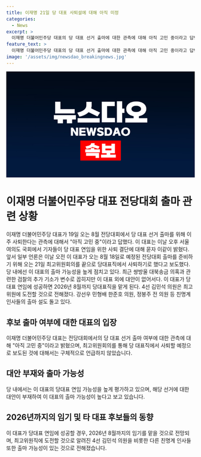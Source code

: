 ```yaml
---
title: 이재명 21일 당 대표 사퇴설에 대해 아직 미정
categories:
  - News
excerpt: >
  이재명 더불어민주당 대표의 당 대표 선거 출마에 대한 관측에 대해 아직 고민 중이라고 답변했다. 일부 언론은 이 대표가 8월 전당대회를 위해 사퇴할 것으로 보도했지만, 당 내에서는 그의 출마 가능성을 높게 평가하고 있다. 쌍방울 대북송금 의혹과 관련한 검찰의 추가 기소가 변수로 꼽히지만, 이 대표 외에 대안이 없어 보인다. 이 대표가 당대표 연임에 성공하면 2026년 8월까지 당대표직을 맡게 된다. 4선 김민석 의원은 최고위원에 도전할 것으로 전해졌고, 다른 친명계 인사들의 출마 설도 돌고 있다.
feature_text: >
  이재명 더불어민주당 대표의 당 대표 선거 출마에 대한 관측에 대해 아직 고민 중이라고 답변했다. 일부 언론은 이 대표가 8월 전당대회를 위해 사퇴할 것으로 보도했지만, 당 내에서는 그의 출마 가능성을 높게 평가하고 있다. 쌍방울 대북송금 의혹과 관련한 검찰의 추가 기소가 변수로 꼽히지만, 이 대표 외에 대안이 없어 보인다. 이 대표가 당대표 연임에 성공하면 2026년 8월까지 당대표직을 맡게 된다. 4선 김민석 의원은 최고위원에 도전할 것으로 전해졌고, 다른 친명계 인사들의 출마 설도 돌고 있다.
image: '/assets/img/newsdao_breakingnews.jpg'
---
```


<p><img src="/assets/img/newsdao_breakingnews.jpg" alt="implanttips 속보" /></p>

<h1>이재명 더불어민주당 대표 전당대회 출마 관련 상황</h1>

<p data-ke-size="size16">이재명 더불어민주당 대표가 19일 오는 8월 전당대회에서 당 대표 선거 출마를 위해 이주 사퇴한다는 관측에 대해서 "아직 고민 중"이라고 답했다. 이 대표는 이날 오후 서울 여의도 국회에서 기자들이 당 대표 연임을 위한 사퇴 결단에 대해 묻자 이같이 밝혔다. 앞서 일부 언론은 이날 오전 이 대표가 오는 8월 18일로 예정된 전당대회 출마를 준비하기 위해 오는 21일 최고위원회의를 끝으로 당대표직에서 사퇴하기로 했다고 보도했다. 당 내에선 이 대표의 출마 가능성을 높게 점치고 있다. 최근 쌍방울 대북송금 의혹과 관련한 검찰의 추가 기소가 변수로 꼽히지만 이 대표 외에 대안이 없어서다. 이 대표가 당대표 연임에 성공하면 2026년 8월까지 당대표직을 맡게 된다. 4선 김민석 의원은 최고위원에 도전할 것으로 전해졌다. 강선우 민형배 한준호 의원, 정봉주 전 의원 등 친명계 인사들의 출마 설도 돌고 있다.</p>

<h2 data-ke-size="size26">후보 출마 여부에 대한 대표의 입장</h2>

<p data-ke-size="size16">이재명 더불어민주당 대표는 전당대회에서의 당 대표 선거 출마 여부에 대한 관측에 대해 "아직 고민 중"이라고 밝혔으며, 최고위원회의를 통해 당 대표직에서 사퇴할 예정으로 보도된 것에 대해서는 구체적으로 언급하지 않았습니다.</p>

<h2 data-ke-size="size26">대안 부재와 출마 가능성</h2>

<p data-ke-size="size16">당 내에서는 이 대표의 당대표 연임 가능성을 높게 평가하고 있으며, 해당 선거에 대한 대안이 부재하여 이 대표의 출마 가능성이 높다고 보고 있습니다.</p>

<h2 data-ke-size="size26">2026년까지의 임기 및 타 대표 후보들의 동향</h2>

<p data-ke-size="size16">이 대표가 당대표 연임에 성공할 경우, 2026년 8월까지의 임기를 맡을 것으로 전망되며, 최고위원직에 도전할 것으로 알려진 4선 김민석 의원을 비롯한 다른 친명계 인사들 또한 출마 가능성이 있는 것으로 전해졌습니다.</p>


